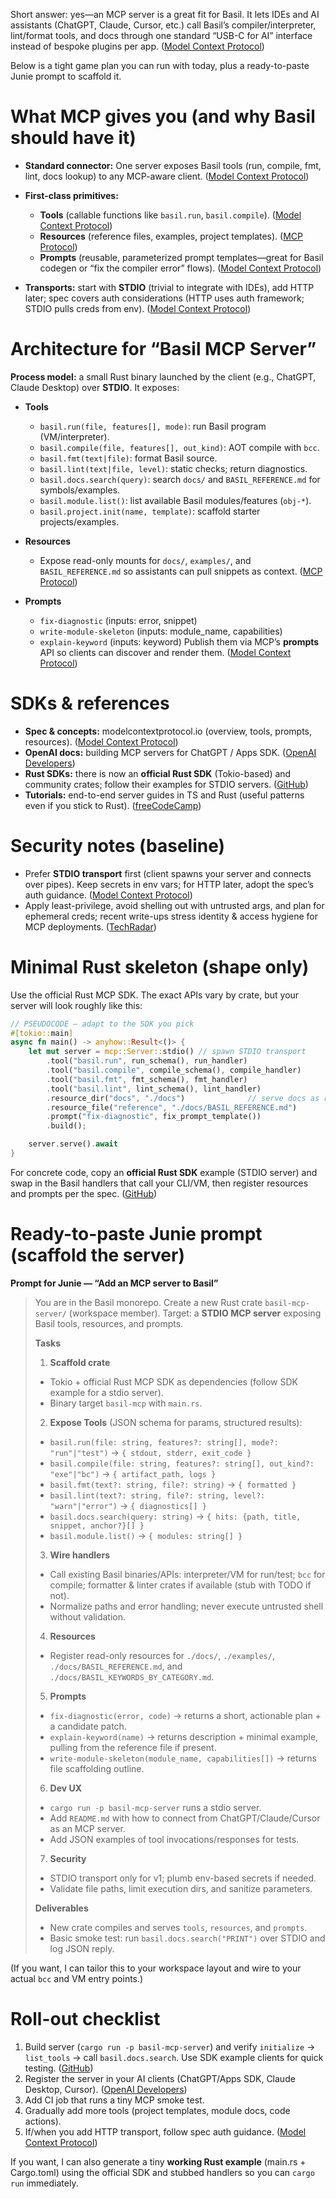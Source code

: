Short answer: yes—an MCP server is a great fit for Basil. It lets IDEs and AI assistants (ChatGPT, Claude, Cursor, etc.) call Basil’s compiler/interpreter, lint/format tools, and docs through one standard “USB-C for AI” interface instead of bespoke plugins per app. ([Model Context Protocol][1])

Below is a tight game plan you can run with today, plus a ready-to-paste Junie prompt to scaffold it.

# What MCP gives you (and why Basil should have it)

* **Standard connector:** One server exposes Basil tools (run, compile, fmt, lint, docs lookup) to any MCP-aware client. ([Model Context Protocol][1])
* **First-class primitives:**

    * **Tools** (callable functions like `basil.run`, `basil.compile`). ([Model Context Protocol][2])
    * **Resources** (reference files, examples, project templates). ([MCP Protocol][3])
    * **Prompts** (reusable, parameterized prompt templates—great for Basil codegen or “fix the compiler error” flows). ([Model Context Protocol][4])
* **Transports:** start with **STDIO** (trivial to integrate with IDEs), add HTTP later; spec covers auth considerations (HTTP uses auth framework; STDIO pulls creds from env). ([Model Context Protocol][5])

# Architecture for “Basil MCP Server”

**Process model:** a small Rust binary launched by the client (e.g., ChatGPT, Claude Desktop) over **STDIO**. It exposes:

* **Tools**

    * `basil.run(file, features[], mode)`: run Basil program (VM/interpreter).
    * `basil.compile(file, features[], out_kind)`: AOT compile with `bcc`.
    * `basil.fmt(text|file)`: format Basil source.
    * `basil.lint(text|file, level)`: static checks; return diagnostics.
    * `basil.docs.search(query)`: search `docs/` and `BASIL_REFERENCE.md` for symbols/examples.
    * `basil.module.list()`: list available Basil modules/features (`obj-*`).
    * `basil.project.init(name, template)`: scaffold starter projects/examples.
* **Resources**

    * Expose read-only mounts for `docs/`, `examples/`, and `BASIL_REFERENCE.md` so assistants can pull snippets as context. ([MCP Protocol][3])
* **Prompts**

    * `fix-diagnostic` (inputs: error, snippet)
    * `write-module-skeleton` (inputs: module_name, capabilities)
    * `explain-keyword` (inputs: keyword)
      Publish them via MCP’s **prompts** API so clients can discover and render them. ([Model Context Protocol][4])

# SDKs & references

* **Spec & concepts:** modelcontextprotocol.io (overview, tools, prompts, resources). ([Model Context Protocol][6])
* **OpenAI docs:** building MCP servers for ChatGPT / Apps SDK. ([OpenAI Developers][7])
* **Rust SDKs:** there is now an **official Rust SDK** (Tokio-based) and community crates; follow their examples for STDIO servers. ([GitHub][8])
* **Tutorials:** end-to-end server guides in TS and Rust (useful patterns even if you stick to Rust). ([freeCodeCamp][9])

# Security notes (baseline)

* Prefer **STDIO transport** first (client spawns your server and connects over pipes). Keep secrets in env vars; for HTTP later, adopt the spec’s auth guidance. ([Model Context Protocol][5])
* Apply least-privilege, avoid shelling out with untrusted args, and plan for ephemeral creds; recent write-ups stress identity & access hygiene for MCP deployments. ([TechRadar][10])

# Minimal Rust skeleton (shape only)

Use the official Rust MCP SDK. The exact APIs vary by crate, but your server will look roughly like this:

```rust
// PSEUDOCODE – adapt to the SDK you pick
#[tokio::main]
async fn main() -> anyhow::Result<()> {
    let mut server = mcp::Server::stdio() // spawn STDIO transport
        .tool("basil.run", run_schema(), run_handler)
        .tool("basil.compile", compile_schema(), compile_handler)
        .tool("basil.fmt", fmt_schema(), fmt_handler)
        .tool("basil.lint", lint_schema(), lint_handler)
        .resource_dir("docs", "./docs")              // serve docs as resources
        .resource_file("reference", "./docs/BASIL_REFERENCE.md")
        .prompt("fix-diagnostic", fix_prompt_template())
        .build();

    server.serve().await
}
```

For concrete code, copy an **official Rust SDK** example (STDIO server) and swap in the Basil handlers that call your CLI/VM, then register resources and prompts per the spec. ([GitHub][8])

# Ready-to-paste Junie prompt (scaffold the server)

**Prompt for Junie — “Add an MCP server to Basil”**

> You are in the Basil monorepo. Create a new Rust crate `basil-mcp-server/` (workspace member).
> Target: a **STDIO MCP server** exposing Basil tools, resources, and prompts.
>
> **Tasks**
>
> 1. **Scaffold crate**
>
> * Tokio + official Rust MCP SDK as dependencies (follow SDK example for a stdio server).
> * Binary target `basil-mcp` with `main.rs`.
>
> 2. **Expose Tools** (JSON schema for params, structured results):
>
> * `basil.run(file: string, features?: string[], mode?: "run"|"test")` → `{ stdout, stderr, exit_code }`
> * `basil.compile(file: string, features?: string[], out_kind?: "exe"|"bc")` → `{ artifact_path, logs }`
> * `basil.fmt(text?: string, file?: string)` → `{ formatted }`
> * `basil.lint(text?: string, file?: string, level?: "warn"|"error")` → `{ diagnostics[] }`
> * `basil.docs.search(query: string)` → `{ hits: {path, title, snippet, anchor?}[] }`
> * `basil.module.list()` → `{ modules: string[] }`
>
> 3. **Wire handlers**
>
> * Call existing Basil binaries/APIs: interpreter/VM for run/test; `bcc` for compile; formatter & linter crates if available (stub with TODO if not).
> * Normalize paths and error handling; never execute untrusted shell without validation.
>
> 4. **Resources**
>
> * Register read-only resources for `./docs/`, `./examples/`, `./docs/BASIL_REFERENCE.md`, and `./docs/BASIL_KEYWORDS_BY_CATEGORY.md`.
>
> 5. **Prompts**
>
> * `fix-diagnostic(error, code)` → returns a short, actionable plan + a candidate patch.
> * `explain-keyword(name)` → returns description + minimal example, pulling from the reference file if present.
> * `write-module-skeleton(module_name, capabilities[])` → returns file scaffolding outline.
>
> 6. **Dev UX**
>
> * `cargo run -p basil-mcp-server` runs a stdio server.
> * Add `README.md` with how to connect from ChatGPT/Claude/Cursor as an MCP server.
> * Add JSON examples of tool invocations/responses for tests.
>
> 7. **Security**
>
> * STDIO transport only for v1; plumb env-based secrets if needed.
> * Validate file paths, limit execution dirs, and sanitize parameters.
>
> **Deliverables**
>
> * New crate compiles and serves `tools`, `resources`, and `prompts`.
> * Basic smoke test: run `basil.docs.search("PRINT")` over STDIO and log JSON reply.

(If you want, I can tailor this to your workspace layout and wire to your actual `bcc` and VM entry points.)

# Roll-out checklist

1. Build server (`cargo run -p basil-mcp-server`) and verify `initialize` → `list_tools` → call `basil.docs.search`. Use SDK example clients for quick testing. ([GitHub][8])
2. Register the server in your AI clients (ChatGPT/Apps SDK, Claude Desktop, Cursor). ([OpenAI Developers][7])
3. Add CI job that runs a tiny MCP smoke test.
4. Gradually add more tools (project templates, module docs, code actions).
5. If/when you add HTTP transport, follow spec auth guidance. ([Model Context Protocol][5])

If you want, I can also generate a tiny **working Rust example** (main.rs + Cargo.toml) using the official SDK and stubbed handlers so you can `cargo run` immediately.

[1]: https://modelcontextprotocol.io/?utm_source=chatgpt.com "What is the Model Context Protocol (MCP)? - Model Context ..."
[2]: https://modelcontextprotocol.io/specification/2025-06-18/server/tools?utm_source=chatgpt.com "Tools"
[3]: https://modelcontextprotocol.info/docs/concepts/resources/?utm_source=chatgpt.com "Resources - Model Context Protocol （MCP）"
[4]: https://modelcontextprotocol.io/specification/2025-06-18/server/prompts?utm_source=chatgpt.com "Prompts"
[5]: https://modelcontextprotocol.io/specification/2025-06-18/basic/index?utm_source=chatgpt.com "Overview"
[6]: https://modelcontextprotocol.io/docs/learn/architecture?utm_source=chatgpt.com "Architecture overview"
[7]: https://developers.openai.com/apps-sdk/concepts/mcp-server/?utm_source=chatgpt.com "MCP"
[8]: https://github.com/modelcontextprotocol/rust-sdk?utm_source=chatgpt.com "The official Rust SDK for the Model Context Protocol"
[9]: https://www.freecodecamp.org/news/how-to-build-a-custom-mcp-server-with-typescript-a-handbook-for-developers/?utm_source=chatgpt.com "How to Build a Custom MCP Server with TypeScript"
[10]: https://www.techradar.com/pro/mcps-biggest-security-loophole-is-identity-fragmentation?utm_source=chatgpt.com "MCP's biggest security loophole is identity fragmentation"
